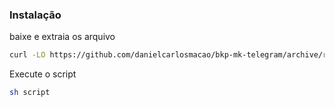 
### Instalação

baixe e extraia os arquivo

```sh
curl -LO https://github.com/danielcarlosmacao/bkp-mk-telegram/archive/refs/heads/main.zip; unzip main.zip; cd bkp-mk-telegram-main
```

Execute o script

```sh
sh script
```
